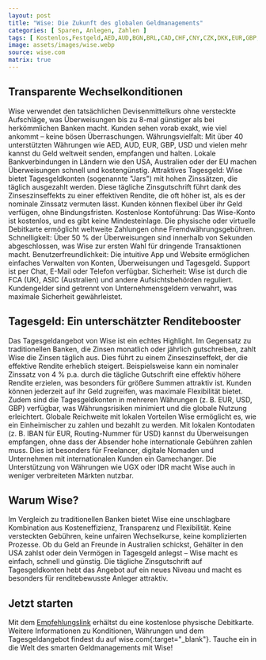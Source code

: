 ```yaml
---
layout: post
title: "Wise: Die Zukunft des globalen Geldmanagements"
categories: [ Sparen, Anlegen, Zahlen ]
tags: [ Kostenlos,Festgeld,AED,AUD,BGN,BRL,CAD,CHF,CNY,CZK,DKK,EUR,GBP,HKD,HUF,IDR,ILS,JPY,MYR,NOK,NZD,PHP,PLN,RON,SEK,SGD,TRY,UGX,USD,ZAR]
image: assets/images/wise.webp
source: wise.com
matrix: true
---
```


## Transparente Wechselkonditionen
Wise verwendet den tatsächlichen Devisenmittelkurs ohne versteckte Aufschläge, was Überweisungen bis zu 8-mal günstiger als bei herkömmlichen Banken macht. Kunden sehen vorab exakt, wie viel ankommt – keine bösen Überraschungen.
Währungsvielfalt: Mit über 40 unterstützten Währungen wie AED, AUD, EUR, GBP, USD und vielen mehr kannst du Geld weltweit senden, empfangen und halten. Lokale Bankverbindungen in Ländern wie den USA, Australien oder der EU machen Überweisungen schnell und kostengünstig.
Attraktives Tagesgeld: Wise bietet Tagesgeldkonten (sogenannte "Jars") mit hohen Zinssätzen, die täglich ausgezahlt werden. Diese tägliche Zinsgutschrift führt dank des Zinseszinseffekts zu einer effektiven Rendite, die oft höher ist, als es der nominale Zinssatz vermuten lässt. Kunden können flexibel über ihr Geld verfügen, ohne Bindungsfristen.
Kostenlose Kontoführung: Das Wise-Konto ist kostenlos, und es gibt keine Mindesteinlage. Die physische oder virtuelle Debitkarte ermöglicht weltweite Zahlungen ohne Fremdwährungsgebühren.
Schnelligkeit: Über 50 % der Überweisungen sind innerhalb von Sekunden abgeschlossen, was Wise zur ersten Wahl für dringende Transaktionen macht.
Benutzerfreundlichkeit: Die intuitive App und Website ermöglichen einfaches Verwalten von Konten, Überweisungen und Tagesgeld. Support ist per Chat, E-Mail oder Telefon verfügbar.
Sicherheit: Wise ist durch die FCA (UK), ASIC (Australien) und andere Aufsichtsbehörden reguliert. Kundengelder sind getrennt von Unternehmensgeldern verwahrt, was maximale Sicherheit gewährleistet.

## Tagesgeld: Ein unterschätzter Renditebooster
Das Tagesgeldangebot von Wise ist ein echtes Highlight. Im Gegensatz zu traditionellen Banken, die Zinsen monatlich oder jährlich gutschreiben, zahlt Wise die Zinsen täglich aus. Dies führt zu einem Zinseszinseffekt, der die effektive Rendite erheblich steigert. Beispielsweise kann ein nominaler Zinssatz von 4 % p.a. durch die tägliche Gutschrift eine effektiv höhere Rendite erzielen, was besonders für größere Summen attraktiv ist. Kunden können jederzeit auf ihr Geld zugreifen, was maximale Flexibilität bietet. Zudem sind die Tagesgeldkonten in mehreren Währungen (z. B. EUR, USD, GBP) verfügbar, was Währungsrisiken minimiert und die globale Nutzung erleichtert.
Globale Reichweite mit lokalen Vorteilen
Wise ermöglicht es, wie ein Einheimischer zu zahlen und bezahlt zu werden. Mit lokalen Kontodaten (z. B. IBAN für EUR, Routing-Nummer für USD) kannst du Überweisungen empfangen, ohne dass der Absender hohe internationale Gebühren zahlen muss. Dies ist besonders für Freelancer, digitale Nomaden und Unternehmen mit internationalen Kunden ein Gamechanger. Die Unterstützung von Währungen wie UGX oder IDR macht Wise auch in weniger verbreiteten Märkten nutzbar.

## Warum Wise?
Im Vergleich zu traditionellen Banken bietet Wise eine unschlagbare Kombination aus Kosteneffizienz, Transparenz und Flexibilität. Keine versteckten Gebühren, keine unfairen Wechselkurse, keine komplizierten Prozesse. Ob du Geld an Freunde in Australien schickst, Gehälter in den USA zahlst oder dein Vermögen in Tagesgeld anlegst – Wise macht es einfach, schnell und günstig. Die tägliche Zinsgutschrift auf Tagesgeldkonten hebt das Angebot auf ein neues Niveau und macht es besonders für renditebewusste Anleger attraktiv.

## Jetzt starten
Mit dem [Empfehlungslink](https://tinyurl.com/5zp7se5x) erhältst du eine kostenlose physische Debitkarte. Weitere Informationen zu Konditionen, Währungen und dem Tagesgeldangebot findest du auf wise.com{:target="_blank"}. Tauche ein in die Welt des smarten Geldmanagements mit Wise!
